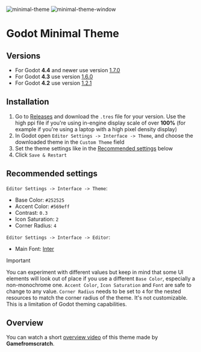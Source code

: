 ![minimal-theme](https://github.com/user-attachments/assets/d2d78439-e2e1-4f49-a4a9-720eef878413)
![minimal-theme-window](https://github.com/user-attachments/assets/d7dfd4fc-1ca3-4429-97ca-67dc3c6dca2d)


# Godot Minimal Theme

## Versions

- For Godot **4.4** and newer use version [1.7.0](https://github.com/passivestar/godot-minimal-theme/releases/tag/1.7.0)
- For Godot **4.3** use version [1.6.0](https://github.com/passivestar/godot-minimal-theme/releases/tag/1.6.0)
- For Godot **4.2** use version [1.2.1](https://github.com/passivestar/godot-minimal-theme/releases/tag/1.2.1)

## Installation

1. Go to [Releases](https://github.com/passivestar/godot-minimal-theme/releases) and download the `.tres` file for your version. Use the high ppi file if you're using in-engine display scale of over **100%** (for example if you're using a laptop with a high pixel density display)
2.  In Godot open `Editor Settings -> Interface -> Theme`, and choose the downloaded theme in the `Custom Theme` field
3.  Set the theme settings like in the [Recommended settings](https://github.com/passivestar/godot-minimal-theme?tab=readme-ov-file#recommended-settings) below
4. Click `Save & Restart`

## Recommended settings

`Editor Settings -> Interface -> Theme`:

- Base Color: `#252525`
- Accent Color: `#569eff`
- Contrast: `0.3`
- Icon Saturation: `2`
- Corner Radius: `4`

`Editor Settings -> Interface -> Editor`:

- Main Font: [Inter](https://rsms.me/inter/)

> [!IMPORTANT]  
> You can experiment with different values but keep in mind that some UI elements will look out of place if you use a different `Base Color`, especially a non-monochrome one. `Accent Color`, `Icon Saturation` and `Font` are safe to change to any value. `Corner Radius` needs to be set to `4` for the nested resources to match the corner radius of the theme. It's not customizable. This is a limitation of Godot theming capabilities.

## Overview

You can watch a short [overview video](https://youtu.be/WmZq3UgOGKY) of this theme made by **Gamefromscratch**.
